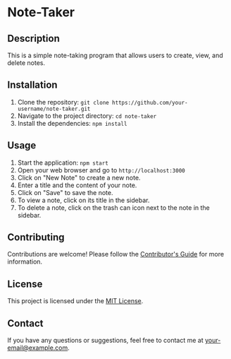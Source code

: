 # Note-Taker
## Description
This is a simple note-taking program that allows users to create, view, and delete notes.

## Installation
1. Clone the repository: `git clone https://github.com/your-username/note-taker.git`
2. Navigate to the project directory: `cd note-taker`
3. Install the dependencies: `npm install`

## Usage
1. Start the application: `npm start`
2. Open your web browser and go to `http://localhost:3000`
3. Click on "New Note" to create a new note.
4. Enter a title and the content of your note.
5. Click on "Save" to save the note.
6. To view a note, click on its title in the sidebar.
7. To delete a note, click on the trash can icon next to the note in the sidebar.

## Contributing
Contributions are welcome! Please follow the [Contributor's Guide](CONTRIBUTING.md) for more information.

## License
This project is licensed under the [MIT License](LICENSE).

## Contact
If you have any questions or suggestions, feel free to contact me at your-email@example.com.